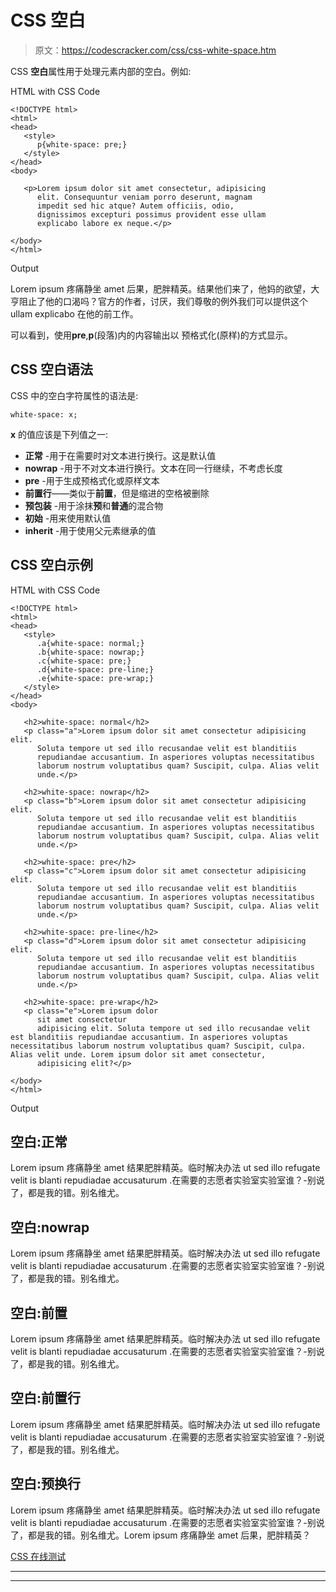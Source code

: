 # CSS 空白

> 原文：<https://codescracker.com/css/css-white-space.htm>

CSS **空白**属性用于处理元素内部的空白。例如:

HTML with CSS Code

```
<!DOCTYPE html>
<html>
<head>
   <style>
      p{white-space: pre;}
   </style>
</head>
<body>

   <p>Lorem ipsum dolor sit amet consectetur, adipisicing
      elit. Consequuntur veniam porro deserunt, magnam
      impedit sed hic atque? Autem officiis, odio,
      dignissimos excepturi possimus provident esse ullam
      explicabo labore ex neque.</p>

</body>
</html>
```

Output

Lorem ipsum 疼痛静坐 amet 后果，肥胖精英。结果他们来了，他妈的欲望，大亨阻止了他的口渴吗？官方的作者，讨厌，我们尊敬的例外我们可以提供这个 ullam explicabo 在他的前工作。

可以看到，使用**pre**,**p**(段落)内的内容输出以 预格式化(原样)的方式显示。

## CSS 空白语法

CSS 中的空白字符属性的语法是:

```
white-space: x;
```

**x** 的值应该是下列值之一:

*   **正常** -用于在需要时对文本进行换行。这是默认值
*   **nowrap** -用于不对文本进行换行。文本在同一行继续，不考虑长度
*   **pre** -用于生成预格式化或原样文本
*   **前置行**——类似于**前置**，但是缩进的空格被删除
*   **预包装** -用于涂抹**预**和**普通**的混合物
*   **初始** -用来使用默认值
*   **inherit** -用于使用父元素继承的值

## CSS 空白示例

HTML with CSS Code

```
<!DOCTYPE html>
<html>
<head>
   <style>
      .a{white-space: normal;}
      .b{white-space: nowrap;}
      .c{white-space: pre;}
      .d{white-space: pre-line;}
      .e{white-space: pre-wrap;}
   </style>
</head>
<body>

   <h2>white-space: normal</h2>
   <p class="a">Lorem ipsum dolor sit amet consectetur adipisicing elit.
      Soluta tempore ut sed illo recusandae velit est blanditiis
      repudiandae accusantium. In asperiores voluptas necessitatibus
      laborum nostrum voluptatibus quam? Suscipit, culpa. Alias velit
      unde.</p>

   <h2>white-space: nowrap</h2>
   <p class="b">Lorem ipsum dolor sit amet consectetur adipisicing elit.
      Soluta tempore ut sed illo recusandae velit est blanditiis
      repudiandae accusantium. In asperiores voluptas necessitatibus
      laborum nostrum voluptatibus quam? Suscipit, culpa. Alias velit
      unde.</p>

   <h2>white-space: pre</h2>
   <p class="c">Lorem ipsum dolor sit amet consectetur adipisicing elit.
      Soluta tempore ut sed illo recusandae velit est blanditiis
      repudiandae accusantium. In asperiores voluptas necessitatibus
      laborum nostrum voluptatibus quam? Suscipit, culpa. Alias velit
      unde.</p>

   <h2>white-space: pre-line</h2>
   <p class="d">Lorem ipsum dolor sit amet consectetur adipisicing elit.
      Soluta tempore ut sed illo recusandae velit est blanditiis
      repudiandae accusantium. In asperiores voluptas necessitatibus
      laborum nostrum voluptatibus quam? Suscipit, culpa. Alias velit
      unde.</p>

   <h2>white-space: pre-wrap</h2>
   <p class="e">Lorem ipsum dolor
      sit amet consectetur
      adipisicing elit. Soluta tempore ut sed illo recusandae velit est blanditiis repudiandae accusantium. In asperiores voluptas necessitatibus laborum nostrum voluptatibus quam? Suscipit, culpa. Alias velit unde. Lorem ipsum dolor sit amet consectetur,
      adipisicing elit?</p>

</body>
</html>
```

Output

## 空白:正常

Lorem ipsum 疼痛静坐 amet 结果肥胖精英。临时解决办法 ut sed illo refugate velit is blanti repudiadae accusaturum .在需要的志愿者实验室实验室谁？-别说了，都是我的错。别名维尤。

## 空白:nowrap

Lorem ipsum 疼痛静坐 amet 结果肥胖精英。临时解决办法 ut sed illo refugate velit is blanti repudiadae accusaturum .在需要的志愿者实验室实验室谁？-别说了，都是我的错。别名维尤。

## 空白:前置

Lorem ipsum 疼痛静坐 amet 结果肥胖精英。临时解决办法 ut sed illo refugate velit is blanti repudiadae accusaturum .在需要的志愿者实验室实验室谁？-别说了，都是我的错。别名维尤。

## 空白:前置行

Lorem ipsum 疼痛静坐 amet 结果肥胖精英。临时解决办法 ut sed illo refugate velit is blanti repudiadae accusaturum .在需要的志愿者实验室实验室谁？-别说了，都是我的错。别名维尤。

## 空白:预换行

Lorem ipsum 疼痛静坐 amet 结果肥胖精英。临时解决办法 ut sed illo refugate velit is blanti repudiadae accusaturum .在需要的志愿者实验室实验室谁？-别说了，都是我的错。别名维尤。Lorem ipsum 疼痛静坐 amet 后果，肥胖精英？

[CSS 在线测试](/exam/showtest.php?subid=5)

* * *

* * *